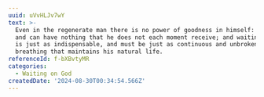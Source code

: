 ```yaml
---
uuid: uVvHLJv7wY
text: >-
  Even in the regenerate man there is no power of goodness in himself: he has
  and can have nothing that he does not each moment receive; and waiting on God
  is just as indispensable, and must be just as continuous and unbroken, as the
  breathing that maintains his natural life.
referenceId: f-bXBvtyMR
categories:
  - Waiting on God
createdDate: '2024-08-30T00:34:54.566Z'
---
```


